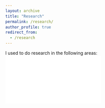```yaml
---
layout: archive
title: "Research"
permalink: /research/
author_profile: true
redirect_from:
  - /research
---
```



I used to do research in the following areas:
![This is an image](../images/research_outline_all.pdf)
<!-- {% include base_path %}

Process design/optimization
======
How to achieve a better performance of a process is a fundenmnaal question in any production process. A typical process optimization question can be simply decribed as to solve an equation with constrains, varaiible and an objective function. Nevertheless, it usually requires the imple



Thermodynamic models
======
In pharmecetitical and many other industies, how to predict the propertiet is crucial for the production process.


Simulation of active matters
======
Active matter is matter composed of large numbers of active "agents", each of which consumes energy in order to move or to exert mechanical forces, e.g. cells grow and divide into a larger colony. Due to the feature 



Theoretical biophysics
======
Physics can help to understand biology, as it mainly provides the understanding under the hood. For -->












